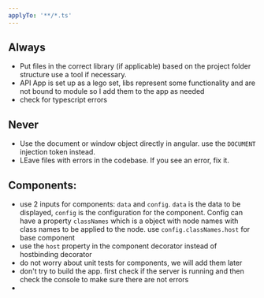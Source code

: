 ```yaml
---
applyTo: '**/*.ts'
---
```


## Always

- Put files in the correct library (if applicable) based on the project folder structure use a tool if necessary.
- API App is set up as a lego set, libs represent some functionality and are not bound to module so I add them to the app as needed
- check for typescript errors

## Never

- Use the document or window object directly in angular. use the `DOCUMENT` injection token instead.
- LEave files with errors in the codebase. If you see an error, fix it.

## Components:

- use 2 inputs for components: `data` and `config`. `data` is the data to be displayed, `config` is the configuration for the component. Config can have a property `classNames` which is a object with node names with class names to be applied to the node. use `config.classNames.host` for base component
- use the `host` property in the component decorator instead of hostbinding decorator
- do not worry about unit tests for components, we will add them later
- don't try to build the app. first check if the server is running and then check the console to make sure there are not errors
-